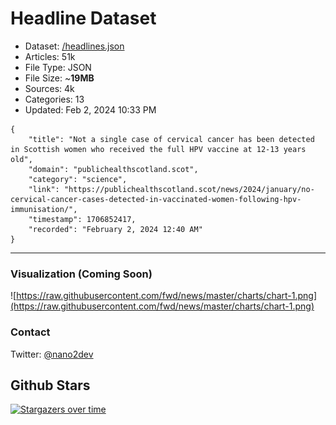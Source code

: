 # Headline Dataset

- Dataset: [/headlines.json](https://raw.githubusercontent.com/fwd/news/master/headlines.json) 
- Articles: 51k
- File Type: JSON
- File Size: ~**19MB**
- Sources: 4k
- Categories: 13
- Updated: Feb 2, 2024 10:33 PM

```
{
    "title": "Not a single case of cervical cancer has been detected in Scottish women who received the full HPV vaccine at 12-13 years old",
    "domain": "publichealthscotland.scot",
    "category": "science",
    "link": "https://publichealthscotland.scot/news/2024/january/no-cervical-cancer-cases-detected-in-vaccinated-women-following-hpv-immunisation/",
    "timestamp": 1706852417,
    "recorded": "February 2, 2024 12:40 AM"
}
```

---

### Visualization (Coming Soon)

![https://raw.githubusercontent.com/fwd/news/master/charts/chart-1.png](https://raw.githubusercontent.com/fwd/news/master/charts/chart-1.png)

### Contact 

Twitter: [@nano2dev](https://twitter.com/nano2dev)

## Github Stars

[![Stargazers over time](https://starchart.cc/fwd/news.svg)](https://starchart.cc/fwd/news)
